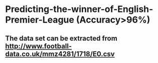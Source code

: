 # Predicting-the-winner-of-English-Premier-League (Accuracy>96%)
## The data set can be extracted from http://www.football-data.co.uk/mmz4281/1718/E0.csv
